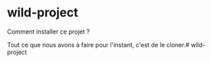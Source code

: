 # wild-project

Comment installer ce projet ?

Tout ce que nous avons à faire pour l'instant, c'est de le cloner.# wild-project
